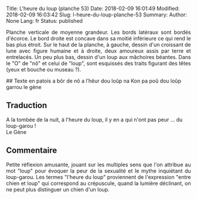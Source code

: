 Title: L'heure du loup (planche 53)
Date: 2018-02-09 16:01:49
Modified: 2018-02-09 16:03:42
Slug: l-heure-du-loup-planche-53
Summary: 
Author: None
Lang: fr
Status: published

<p style="text-align:justify;">Planche verticale de moyenne grandeur. Les bords latéraux sont bordés d'écorce. Le bord droite est concave dans sa moitié inférieure ce qui rend le bas plus étroit. Sur le haut de la planche, à gauche, dessin d'un croissant de lune avec figure humaine et à droite, deux amoureux assis par terre et entrelacés. Un peu plus bas, dessin d'un loup aux mâchoires béantes. Dans le "O" de "nô" et celui de "loup", sont esquissés des traits figurant des têtes (yeux et bouche ou museau ?). </p>
<img style="float: left;" alt="" src="{static}/images/planche_53.png">
## Texte en patois
a  bôr de  nô a  l’hêur  dou  loûp na  Kon  pa  poû  dou  loûp  garrou                     le  gène<img style="float: right;" alt="" src="{static}/images/planche_53_dessin_amoureux.png">

## Traduction
A la tombée de la nuit, à l'heure du loup, il y en a qui n'ont pas peur ... du loup-garou !   
     Le Gène   <img style="float: left;" alt="" src="{static}/images/planche_53-dessin_loup.png">

## Commentaire
<p style="text-align:justify;">Petite réflexion amusante, jouant sur les multiples sens que l'on attribue au mot "loup" pour évoquer la peur de la sexualité et le mythe inquiétant du loup-garou.
Les termes "l'heure du loup" proviennent de l'expression "entre chien et loup" qui correspond au crépuscule, quand la lumière déclinant, on ne peut plus distinguer un chien d'un loup.</p>


